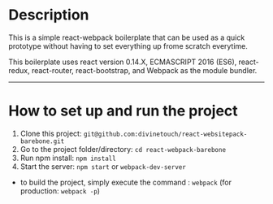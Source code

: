 # Description

This is a simple react-webpack boilerplate that can be used as a quick prototype without having to set everything up frome scratch everytime. 

This boilerplate uses react version 0.14.X, ECMASCRIPT 2016 (ES6), react-redux, react-router, react-bootstrap, and Webpack as the module bundler.

---
# How to set up and run the project

1. Clone this project: ```git@github.com:divinetouch/react-websitepack-barebone.git```
2. Go to the project folder/directory: ```cd react-webpack-barebone```
3. Run npm install: ```npm install```
4. Start the server: ```npm start``` or ```webpack-dev-server```

- to build the project, simply execute the command : ```webpack``` (for production: ```webpack -p```)
